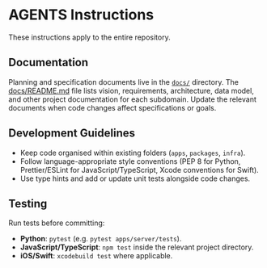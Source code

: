 # AGENTS Instructions

These instructions apply to the entire repository.

## Documentation

Planning and specification documents live in the [`docs/`](docs/README.md) directory. The [docs/README.md](docs/README.md) file lists vision, requirements, architecture, data model, and other project documentation for each subdomain. Update the relevant documents when code changes affect specifications or goals.

## Development Guidelines

- Keep code organised within existing folders (`apps`, `packages`, `infra`).
- Follow language-appropriate style conventions (PEP 8 for Python, Prettier/ESLint for JavaScript/TypeScript, Xcode conventions for Swift).
- Use type hints and add or update unit tests alongside code changes.

## Testing

Run tests before committing:

- **Python**: `pytest` (e.g. `pytest apps/server/tests`).
- **JavaScript/TypeScript**: `npm test` inside the relevant project directory.
- **iOS/Swift**: `xcodebuild test` where applicable.

